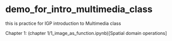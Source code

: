 # demo_for_intro_multimedia_class
this is practice for IGP introduction to Multimedia class

Chapter 1: (chapter 1/1_image_as_function.ipynb)[Spatial domain operations]
